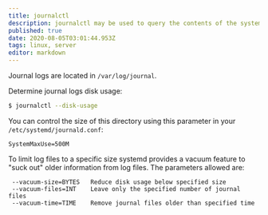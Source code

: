 ```yaml
---
title: journalctl
description: journalctl may be used to query the contents of the systemd journal as written by systemd-journald.service.
published: true
date: 2020-08-05T03:01:44.953Z
tags: linux, server
editor: markdown
---
```


Journal logs are located in `/var/log/journal`.

Determine journal logs disk usage:

```bash
$ journalctl --disk-usage
```

You can control the size of this directory using this parameter in your `/etc/systemd/journald.conf`:

```
SystemMaxUse=500M
```

To limit log files to a specific size systemd provides a vacuum feature to "suck out" older information from log files. The parameters allowed are:

```
 --vacuum-size=BYTES   Reduce disk usage below specified size
 --vacuum-files=INT    Leave only the specified number of journal files
 --vacuum-time=TIME    Remove journal files older than specified time
 ```
